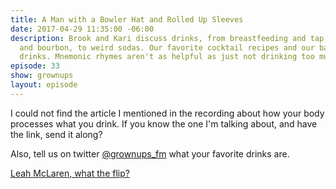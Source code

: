 ```yaml
---
title: A Man with a Bowler Hat and Rolled Up Sleeves
date: 2017-04-29 11:35:00 -06:00
description: Brook and Kari discuss drinks, from breastfeeding and tap water, to aquavit
  and bourbon, to weird sodas. Our favorite cocktail recipes and our basic go-to comfort
  drinks. Mnemonic rhymes aren't as helpful as just not drinking too much.
episode: 33
show: grownups
layout: episode
---
```


I could not find the article I mentioned in the recording about how your body processes what you drink. If you know the one I'm talking about, and have the link, send it along?

Also, tell us on twitter [@grownups_fm](https://twitter.com/grownups_fm) what your favorite drinks are.

[Leah McLaren, what the flip?](http://www.huffingtonpost.ca/2017/03/27/leah-mclaren-column-breastfeed-michael-chong_n_15630742.html)